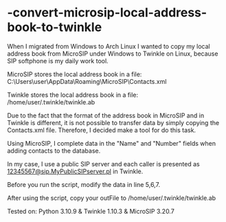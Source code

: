 # -convert-microsip-local-address-book-to-twinkle

When I migrated from Windows to Arch Linux I wanted to copy my local address book from MicroSIP under Windows to Twinkle on Linux, because SIP softphone is my daily work tool.

MicroSIP stores the local address book in a file:
C:\Users\user\AppData\Roaming\MicroSIP\Contacts.xml

Twinkle stores the local address book in a file:
/home/user/.twinkle/twinkle.ab

Due to the fact that the format of the address book in MicroSIP and in Twinkle is different, it is not possible to transfer data by simply copying the Contacts.xml file. Therefore, I decided make a tool for do this task.

Using MicroSIP, I complete data in the "Name" and "Number" fields when adding contacts to the database.

In my case, I use a public SIP server and each caller is presented as 12345567@sip.MyPublicSIPserver.pl in Twinkle.

Before you run the script, modify the data in line 5,6,7.

After using the script, copy your outFile to /home/user/.twinkle/twinkle.ab

Tested on:
Python 3.10.9 & Twinkle 1.10.3 & MicroSIP 3.20.7

